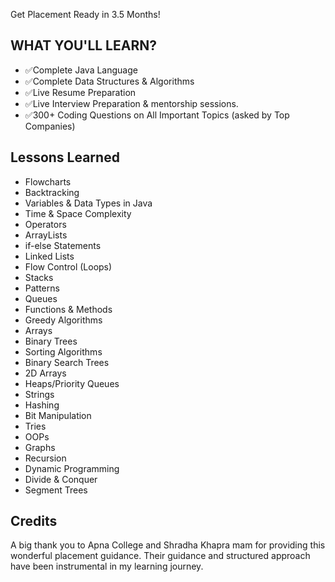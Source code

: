 Get Placement Ready in 3.5 Months!
## WHAT YOU'LL LEARN?

- ✅Complete Java Language 
- ✅Complete Data Structures & Algorithms 
- ✅Live Resume Preparation 
- ✅Live Interview Preparation & mentorship sessions. 
- ✅300+ Coding Questions on All Important Topics (asked by Top Companies)


## Lessons Learned

- Flowcharts 
- Backtracking
- Variables & Data Types in Java
- Time & Space Complexity 
- Operators
- ArrayLists
- if-else Statements
- Linked Lists
- Flow Control (Loops)
- Stacks 
- Patterns
- Queues
- Functions & Methods
- Greedy Algorithms
- Arrays
- Binary Trees
- Sorting Algorithms
- Binary Search Trees
- 2D Arrays
- Heaps/Priority Queues
- Strings
- Hashing 
- Bit Manipulation
- Tries
- OOPs
- Graphs
- Recursion
- Dynamic Programming
- Divide & Conquer
- Segment Trees


## Credits

A big thank you to Apna College and Shradha Khapra mam for providing this wonderful placement guidance. Their guidance and structured approach have been instrumental in my learning journey.
